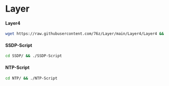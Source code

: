# Layer

#### Layer4
``` bash
wget https://raw.githubusercontent.com/76z/Layer/main/Layer4/Layer4 && chmod +x Layer4 && ./Layer4 && clear
```
#### SSDP-Script
``` bash
cd SSDP/ && ./SSDP-Script
``` 
#### NTP-Script
``` bash
cd NTP/ && ./NTP-Script
``` 

